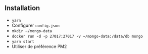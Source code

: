 ## Installation

* `yarn`
* Configurer `config.json`
* `mkdir ~/mongo-data`
* `docker run -d -p 27017:27017 -v ~/mongo-data:/data/db mongo`
* `yarn start`
* Utiliser de préférence PM2
